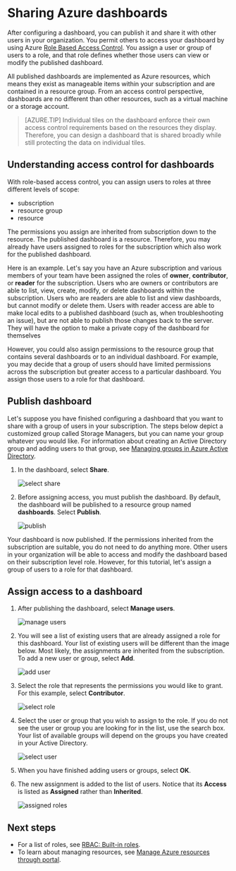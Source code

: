 <properties
   pageTitle="Azure portal dashboard access | Azure"
   description="This article explains how to share access to a dashboard in the Azure portal."
   services="azure-portal"
   documentationCenter=""
   authors="tfitzmac"
   manager="timlt"
   editor="tysonn"/>

<tags
   ms.service="multiple"
   ms.date="08/01/2016"
   wacn.date=""/>

# Sharing Azure dashboards

After configuring a dashboard, you can publish it and share it with other users in your organization. You permit others to access your dashboard by using Azure [Role Based Access Control](/documentation/articles/active-directory/role-based-access-control-configure). You assign a user or group of users to a role, and that role defines whether those users can view or modify the published dashboard. 

All published dashboards are implemented as Azure resources, which means they exist as manageable items within your subscription and are contained in a resource group.  From an access control perspective, dashboards are no different than other resources, such as a virtual machine or a storage account.

> [AZURE.TIP] Individual tiles on the dashboard enforce their own access control requirements based on the resources they display.  Therefore, you can design a dashboard that is shared broadly while still protecting the data on individual tiles.

## Understanding access control for dashboards

With role-based access control, you can assign users to roles at three different levels of scope:

- subscription
- resource group
- resource

The permissions you assign are inherited from subscription down to the resource. The published dashboard is a resource. Therefore, you may already have users assigned to roles for the subscription which also work for the published dashboard. 

Here is an example.  Let's say you have an Azure subscription and various members of your team have been assigned the roles of **owner**, **contributor**, or **reader** for the subscription. Users who are owners or contributors are able to list, view, create, modify, or delete dashboards within the subscription.  Users who are readers are able to list and view dashboards, but cannot modify or delete them.  Users with reader access are able to make local edits to a published dashboard (such as, when troubleshooting an issue), but are not able to publish those changes back to the server.  They will have the option to make a private copy of the dashboard for themselves

However, you could also assign permissions to the resource group that contains several dashboards or to an individual dashboard. For example, you may decide that a group of users should have limited permissions across the subscription but greater access to a particular dashboard. You assign those users to a role for that dashboard. 

## Publish dashboard

Let's suppose you have finished configuring a dashboard that you want to share with a group of users in your subscription. The steps below depict a customized group called Storage Managers, but you can name your group whatever you would like. For information about creating an Active Directory group and adding users to that group, see [Managing groups in Azure Active Directory](/documentation/articles/active-directory/active-directory-accessmanagement-manage-groups).

1. In the dashboard, select **Share**.

     ![select share](./media/azure-portal-dashboard-share-access/select-share.png)

2. Before assigning access, you must publish the dashboard. By default, the dashboard will be published to a resource group named **dashboards**. Select **Publish**.

     ![publish](./media/azure-portal-dashboard-share-access/publish.png)

Your dashboard is now published. If the permissions inherited from the subscription are suitable, you do not need to do anything more. Other users in your organization will be able to access and modify the dashboard based on their subscription level role. However, for this tutorial, let's assign a group of users to a role for that dashboard.

## Assign access to a dashboard

1. After publishing the dashboard, select **Manage users**.

     ![manage users](./media/azure-portal-dashboard-share-access/manage-users.png)

2. You will see a list of existing users that are already assigned a role for this dashboard. Your list of existing users will be different than the image below. Most likely, the assignments are inherited from the subscription. To add a new user or group, select **Add**.

     ![add user](./media/azure-portal-dashboard-share-access/existing-users.png)

3. Select the role that represents the permissions you would like to grant. For this example, select **Contributor**.

     ![select role](./media/azure-portal-dashboard-share-access/select-role.png)

4. Select the user or group that you wish to assign to the role. If you do not see the user or group you are looking for in the list, use the search box. Your list of available groups will depend on the groups you have created in your Active Directory.

     ![select user](./media/azure-portal-dashboard-share-access/select-user.png) 

5. When you have finished adding users or groups, select **OK**. 

6. The new assignment is added to the list of users. Notice that its **Access** is listed as **Assigned** rather than **Inherited**.

     ![assigned roles](./media/azure-portal-dashboard-share-access/assigned-roles.png)

## Next steps

- For a list of roles, see [RBAC: Built-in roles](/documentation/articles/active-directory/role-based-access-built-in-roles).
- To learn about managing resources, see [Manage Azure resources through portal](/documentation/articles/azure-portal/resource-group-portal).